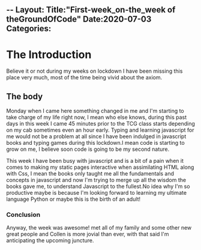 --
Layout:
Title:"First-week_on-the_week of theGroundOfCode"
Date:2020-07-03
Categories:
---
# The Introduction

Believe it or not during my weeks on lockdown I have been missing this place very much, most of the time being vivid about the axiom.

## The body

Monday when I came here something changed in me and I'm starting to take charge of my life right now, I mean who else knows, during this past days in this week I came 45 minutes prior to the TCG class starts depending on my cab sometimes even an hour early. Typing and learning javascript for me would not be a problem at all since I have been indulged in javascript books and typing games during this lockdown.I mean code is starting to grow on me, I believe soon code is going to be my second nature.

This week I have been busy with javascript and is a bit of a pain when it comes to making my static pages interactive when assimilating HTML along with Css, I mean the books only taught me all the fundamentals and concepts in javascript and now I'm trying to merge up all the wisdom the books gave me, to understand Javascript to the fullest.No idea why I'm so productive maybe is because I'm looking forward to 
learning my ultimate language Python or maybe this is the birth of an adult!

### Conclusion

Anyway, the week was awesome! met all of my family and some other new great people and Collen is more jovial than ever, with that said I'm anticipating the upcoming juncture.
